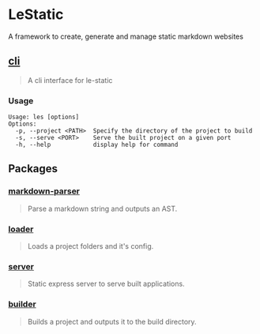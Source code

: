 # LeStatic

A framework to create, generate and manage static markdown websites

## [cli](apps/cli/)
> A cli interface for le-static

### Usage

```
Usage: les [options]
Options:
  -p, --project <PATH>  Specify the directory of the project to build
  -s, --serve <PORT>    Serve the built project on a given port
  -h, --help            display help for command
```

## Packages

### [markdown-parser](packages/markdown-parser/)
> Parse a markdown string and outputs an AST.

### [loader](packages/loader/)
> Loads a project folders and it's config.

### [server](packages/server/)
> Static express server to serve built applications.

### [builder](packages/builder/)
> Builds a project and outputs it to the build directory.